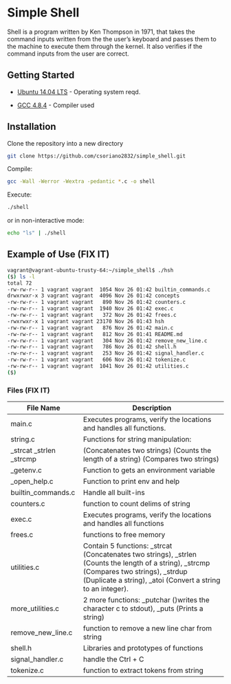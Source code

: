 # Simple Shell
Shell is a program written by Ken Thompson in 1971, that takes the command inputs written from the the user’s keyboard and passes them to the machine to execute them through the kernel. It also verifies if the command inputs from the user are correct.

## Getting Started

* [Ubuntu 14.04 LTS](http://releases.ubuntu.com/14.04/) - Operating system reqd.

* [GCC 4.8.4](https://gcc.gnu.org/gcc-4.8/) - Compiler used

## Installation
Clone the repository into a new directory
```bash
git clone https://github.com/csoriano2832/simple_shell.git
```
Compile:
```bash
gcc -Wall -Werror -Wextra -pedantic *.c -o shell
```
Execute: 
```bash
./shell
```
or in non-interactive mode:
```bash
echo "ls" | ./shell
```
## Example of Use (FIX IT)
```bash
vagrant@vagrant-ubuntu-trusty-64:~/simple_shell$ ./hsh
($) ls -l
total 72
-rw-rw-r-- 1 vagrant vagrant  1054 Nov 26 01:42 builtin_commands.c
drwxrwxr-x 3 vagrant vagrant  4096 Nov 26 01:42 concepts
-rw-rw-r-- 1 vagrant vagrant   890 Nov 26 01:42 counters.c
-rw-rw-r-- 1 vagrant vagrant  1940 Nov 26 01:42 exec.c
-rw-rw-r-- 1 vagrant vagrant   372 Nov 26 01:42 frees.c
-rwxrwxr-x 1 vagrant vagrant 23170 Nov 26 01:43 hsh
-rw-rw-r-- 1 vagrant vagrant   876 Nov 26 01:42 main.c
-rw-rw-r-- 1 vagrant vagrant   812 Nov 26 01:41 README.md
-rw-rw-r-- 1 vagrant vagrant   304 Nov 26 01:42 remove_new_line.c
-rw-rw-r-- 1 vagrant vagrant   786 Nov 26 01:42 shell.h
-rw-rw-r-- 1 vagrant vagrant   253 Nov 26 01:42 signal_handler.c
-rw-rw-r-- 1 vagrant vagrant   606 Nov 26 01:42 tokenize.c
-rw-rw-r-- 1 vagrant vagrant  1041 Nov 26 01:42 utilities.c
($)
```

### Files  (FIX IT)

| File Name | Description |
| ------ | ------ |
| main.c | Executes programs, verify the locations and handles all functions. |
| string.c | Functions for string manipulation:
|_strcat  _strlen _strcmp | (Concatenates two strings) (Counts the length of a string) (Compares two strings) |
| _getenv.c |Function to gets an environment variable |
| _open_help.c |Function to print env and help |
| builtin_commands.c | Handle all built-ins |
| counters.c | function to count delims of string |
| exec.c | Executes programs, verify the locations and handles all functions |
| frees.c | functions to free memory |
| utilities.c | Contain 5 functions: _strcat (Concatenates two strings),  _strlen (Counts the length of a string), _strcmp (Compares two strings), _strdup (Duplicate a string), _atoi (Convert a string to an integer). |
| more_utilities.c | 2 more functions: _putchar ()writes the character c to stdout), _puts (Prints a string) |
| remove_new_line.c | function to remove a new line char from string |
| shell.h | Libraries and prototypes of functions |
| signal_handler.c | handle the Ctrl + C |
| tokenize.c | function to extract tokens from string |


